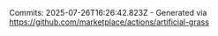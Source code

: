 Commits: 2025-07-26T16:26:42.823Z - Generated via https://github.com/marketplace/actions/artificial-grass
<br>
